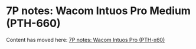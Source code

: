 # 7P notes: Wacom Intuos Pro Medium (PTH-660)

Content has moved here: [7P notes: Wacom Intuos Pro (PTH-x60)](7p-notes-wacom-intuos-pro-large-pth-860.md)&#x20;



